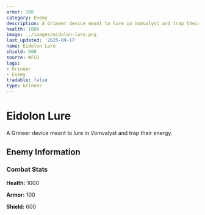 ```yaml
---
armor: 100
category: Enemy
description: A Grineer device meant to lure in Vomvalyst and trap their energy.
health: 1000
image: ../images/eidolon-lure.png
last_updated: '2025-09-17'
name: Eidolon Lure
shield: 600
source: WFCD
tags:
- Grineer
- Enemy
tradable: false
type: Grineer
---
```


# Eidolon Lure

A Grineer device meant to lure in Vomvalyst and trap their energy.

## Enemy Information

### Combat Stats

**Health:** 1000

**Armor:** 100

**Shield:** 600

